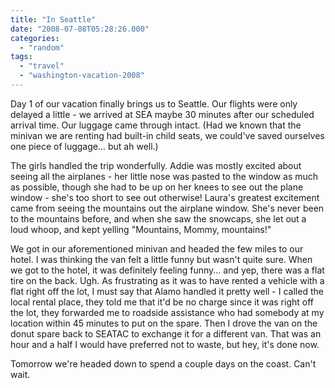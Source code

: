 ```yaml
---
title: "In Seattle"
date: "2008-07-08T05:28:26.000"
categories: 
  - "random"
tags: 
  - "travel"
  - "washington-vacation-2008"
---
```


Day 1 of our vacation finally brings us to Seattle. Our flights were only delayed a little - we arrived at SEA maybe 30 minutes after our scheduled arrival time. Our luggage came through intact. (Had we known that the minivan we are renting had built-in child seats, we could've saved ourselves one piece of luggage... but ah well.)

The girls handled the trip wonderfully. Addie was mostly excited about seeing all the airplanes - her little nose was pasted to the window as much as possible, though she had to be up on her knees to see out the plane window - she's too short to see out otherwise! Laura's greatest excitement came from seeing the mountains out the airplane window. She's never been to the mountains before, and when she saw the snowcaps, she let out a loud whoop, and kept yelling "Mountains, Mommy, mountains!"

We got in our aforementioned minivan and headed the few miles to our hotel. I was thinking the van felt a little funny but wasn't quite sure. When we got to the hotel, it was definitely feeling funny... and yep, there was a flat tire on the back. Ugh. As frustrating as it was to have rented a vehicle with a flat right off the lot, I must say that Alamo handled it pretty well - I called the local rental place, they told me that it'd be no charge since it was right off the lot, they forwarded me to roadside assistance who had somebody at my location within 45 minutes to put on the spare. Then I drove the van on the donut spare back to SEATAC to exchange it for a different van. That was an hour and a half I would have preferred not to waste, but hey, it's done now.

Tomorrow we're headed down to spend a couple days on the coast. Can't wait.
